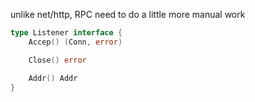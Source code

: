 unlike net/http, RPC need to do a little more manual work

```go
type Listener interface {
    Accep() (Conn, error)

    Close() error

    Addr() Addr
}
```